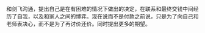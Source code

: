 和剑飞沟通，提出自己是在有困难的情况下做出的决定，在联系和最终交钱中间经历了自我，以及和家人之间的博弈。现在说而不是付款之前说，只是为了向自己和老师表决心，而不是为了再讨价还价。同时提出更多的期望。

